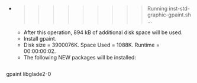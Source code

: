 * >>>>>>>>> Running inst-std-graphic-gpaint.sh ...
  * After this operation, 894 kB of additional disk space will be used.
  * Install gpaint.
  * Disk size = 3900076K. Space Used = 1088K. Runtime = 00:00:00:02.
  * The following NEW packages will be installed:
  ```bash
gpaint libglade2-0
  ```
